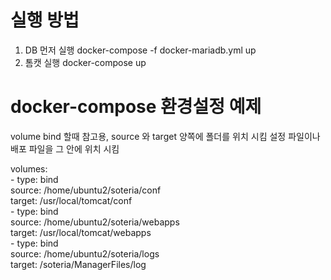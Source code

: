 # 실행 방법
1. DB 먼저 실행
docker-compose -f docker-mariadb.yml up
2. 톰캣 실행
docker-compose up


# docker-compose 환경설정 예제
 volume bind 할때 참고용,
 source 와 target  양쪽에 폴더를 위치 시킴
 설정 파일이나 배포 파일을 그 안에 위치 시킴


 volumes:                                           <br>
    - type: bind                                    <br>
        source: /home/ubuntu2/soteria/conf          <br>
        target: /usr/local/tomcat/conf              <br>
    - type: bind                                    <br>
        source: /home/ubuntu2/soteria/webapps       <br>
        target: /usr/local/tomcat/webapps           <br>
    - type: bind                                    <br>
        source: /home/ubuntu2/soteria/logs          <br>
        target: /soteria/ManagerFiles/log           <br>
